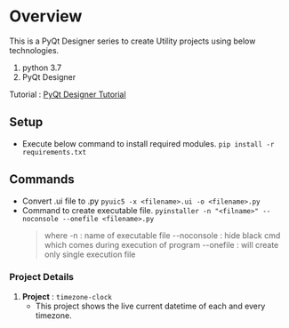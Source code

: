 # Overview
This is a PyQt Designer series to create Utility projects using below technologies.
1. python 3.7
2. PyQt Designer

Tutorial : [PyQt Designer Tutorial](https://www.pythonguis.com/pyqt5-tutorial/)

## Setup
- Execute below command to install required modules.
    `pip install -r requirements.txt`

## Commands
- Convert <filename>.ui file to <filename>.py
    `pyuic5 -x <filename>.ui -o <filename>.py`
- Command to create executable file.
	`pyinstaller -n "<filname>" --noconsole --onefile <filename>.py`
    > where 
	> -n : name of executable file
	> --noconsole : hide black cmd which comes during execution of program
	> --onefile : will create only single execution file 

### Project Details
1. **Project** : `timezone-clock`
    - This project shows the live current datetime of each and every timezone. 
 